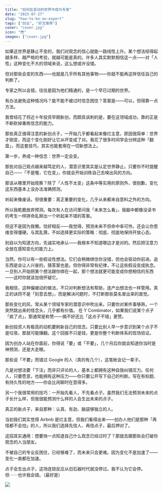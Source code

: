 ```yaml
---
title: "如何在变动的世界中成为专家"
date: "2025-07-27"
slug: "how-to-be-an-expert"
tags: ["创业", "好文推荐"]
cover: "cover.jpg"
icon: "😎"
images: ["cover.jpg"]
---
```

如果这世界是静止不变的，我们对观念的信心就能一路线性上升。某个想法经得起越多样、越严格的考验，就越可能是真的。许多人其实默默相信这一点——对「人性」这种变化不大的领域来说，这么想或许没错。



但对那些会变的东西——也就是几乎所有其他事物——你就不能再这样信任自己的判断了。



专家之所以会错，往往是因为他们精通的，是一个早已过期的世界。



有办法避免这种情况吗？能不能不被过时信念困住？答案是——可以，但得靠一点方法。



我曾经花了将近十年投资早期新创，而颇具讽刺的是，要在这领域成功，靠的正是不断砍掉重练信念的能力。



那些真正值得注意的新创点子，一开始几乎都看起来像烂主意，原因很简单：世界才刚变，而这个变化刚好让它从坏变成了对。我花了很多时间学会分辨这种「翻盘」，而这套技巧，其实也能套用在一切新想法上。



第一步，养成一种信念：世界一定会变。



那些对自己观点越来越笃定的人，潜意识里其实是认定世界静止。只要你不时提醒自己——「不是喔，它在变」，你就会开始训练自己去嗅出风的方向。



那该从哪里开始观察？除了「人性不太变」这条中等实用的原则外，很抱歉，变化这东西基本上没办法准确预测。



听起来像废话，但很重要：真正重要的变化，几乎从来都来自意料之外的方向。



所以我乾脆放弃预测。每次有人在访问里问我「未来怎么看」，我脑中都像没读书的考生一样拼命乱掰出一个听起来不错的答案。



但这不是因为我懒。恰好相反——我觉得，预测未来不但命中率可怜，还会让你思维变得僵硬。与其乱猜，不如选择更实际的策略：彻底、彻底地保持开放心态。



别自以为知道方向，先诚实地承认——我根本不知道哪边才是对的。然后把注意力全放在感知变化的能力上。



当然，你可以有一些假设性想法。它们会稍微绑住你没错，但也会驱动你前进。追东西是会让人兴奋的，猜答案也是。但你得非常有纪律，不让这些假设变成执念。
一旦别人开始把某个想法跟你绑在一起，那个想法就更可能变成你想相信的东西——这时你就该加倍怀疑它。



我相信，这种偏被动的做法，不只对判断想法有帮助，连产出想法也一样管用。真正的诀窍不是「刻意去想」，而是解决问题时，不打断那些莫名冒出来的直觉。



那些变化的风，常从某个领域专家的潜意识中吹出来。只要你对某件事够熟，一个突然跳出来的怪念头，几乎都有价值。
在 Y Combinator，如果我们说某个点子「疯了点」，那通常是称赞——搞不好还比「这点子不错」更赞。



新创投资人有极高的动机要刷新自己的信念。只要比别人早一步意识到某个点子不是垃圾，那就可能赚翻。这个回报不只是钱，更是你整个判断体系的现场验证。



因为创办人站在你面前，你得说「要」或「不要」，几个月后你就会知道你当时是神预测，还是大走眼。



那些说「不要」而错过 Google 的人（真的有几个），这笔帐会记一辈子。



凡是对想法要「下注」而非只评论的人，基本上都拥有这种自我纠错压力。任何人，只要愿意，也能拥有这种压力——你只要公开写下自己的判断。写在有标题、有持久性的地方——你会比闲聊时在意得多。



另一个我很常用的技巧：一开始先看人，不先看点子。虽然我们无法预测未来的点子长什么样，但我很能预测什么样的人会生出未来的点子。



真正的新点子，来自那种：认真、有劲、脑袋够独立的人。



当初我们其实觉得 Airbnb 是烂主意，但我们看得出来——创办人他们是那种「再怪都不会怕」的人，所以我们选择先信人、再信点子，最后押对了。



这招其实通用：想要快一点知道自己什么观念已经过时了？那就去跟那些会打破你观念的人当朋友。



不被自己的专业反困住，已经够难了，而未来只会更难。因为变化不是加速了——变化一直都在加速。



点子会生出点子，这场连锁反应从旧石器时代就没停过。我不认为它会停。
但⋯⋯也许我会错。（最好是）




![](https://prod-files-secure.s3.us-west-2.amazonaws.com/112d0858-5090-4d34-a606-b75eb8d65fd2/46476355-9cf3-4e99-9b7a-3531bc426380/1000202064.png?X-Amz-Algorithm=AWS4-HMAC-SHA256&X-Amz-Content-Sha256=UNSIGNED-PAYLOAD&X-Amz-Credential=ASIAZI2LB466Q3YXALKI%2F20251012%2Fus-west-2%2Fs3%2Faws4_request&X-Amz-Date=20251012T114256Z&X-Amz-Expires=3600&X-Amz-Security-Token=IQoJb3JpZ2luX2VjEIL%2F%2F%2F%2F%2F%2F%2F%2F%2F%2FwEaCXVzLXdlc3QtMiJGMEQCIBMeNHbWoMR612X7HTyRYPgdO9Xwy9Tzb6H%2BfitHpkFCAiA5qIj%2FjxFMHacJ90zGP%2FNES0oYl2supDvF444AxWjF0yr%2FAwgrEAAaDDYzNzQyMzE4MzgwNSIMmDg0C2hDwZeJ6XBjKtwDSdL7mUYk6XOOOb7Aw%2B6EanAK8Dvjs7Y8wCDzHWQXHfIEUjHC0RWlXtNSzZhDqOXL%2BZO%2BW5fAG0LqkrQOYI8ztQcge7guyT%2FnWc0%2BctVacLuPApupAtr7ngsBZ4%2B1jagJWlW%2Bk16%2BtHnUtl7coOGziaTA67ATuDlJfMYKPQj7eMg3TPURwXetgYJgRjBBXC1XKoH1rIOY%2BHPy4D6EU6Ju7gnvDvauAdYX4XSrUOVTZnMj0NlwqTj0osqmP1seQdkPBzVzTy4Cm26NkB8GNqJ%2BjyOUvmk8B6Vt%2F3eOwspKNUkS0Lp8hDeCHlKTScsWsFlZHDMt%2FY%2FaS9KWfIGAP%2BGqaTDuMFQp3OkB3JShyGNmW82pMG95mROjR0z7ICy4jhRSEykiFaPIakqa6rzJtBgXdXo%2BvPRRX4rWXEjk3orivad%2BxvEvOKqx2LU%2F7StkXAfo5fwlrqKvKNEcq0aJJSBj2%2BGXrU8gfbfIl%2FPfpsTignxMq54M539NdiAkWzPU4cMIO5ya9Fr6Ll4Qe6web%2B2ccmrk5NV1cN5RT3mshUDszVnEqXcwY%2F9Vr8UADR4Ss5yXFtUZgyJuQSNphu%2FRuccPqQ3Cm1OQ9Y9waKVsSFdFIWsFQP60253dW1JJBZAw1eutxwY6pgHVCoTbwYxa8wtjdxj1i%2F1MRUKJMviqF%2BWDyKY6MHPs3Tokppqslq2IbemDDNMS%2FCQVA6I%2Bjbk7Jwm4aXmDnS8EnPVkdpQe2E2zmNMVgdWEzJmVBm42cGd9lmjeCdoezJLTJV7pJvJ5ukE37jVDD%2BzvWewcS0lUPWobAo%2FoUVHrdguh45IV7YyDogmNgcvj%2BaUq2id%2BC7VYsy0IrkQU1OVOLQzCueWT&X-Amz-Signature=b3189d0bbc41dcdc90b3d07b63f7a9a680734410857fe7e66c3f7badd0a5a4f8&X-Amz-SignedHeaders=host&x-amz-checksum-mode=ENABLED&x-id=GetObject)

